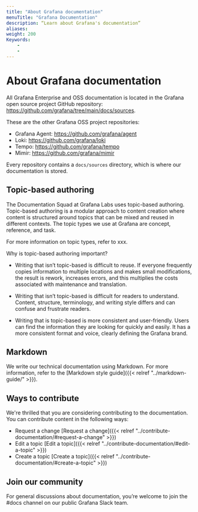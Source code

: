 ```yaml
---
title: "About Grafana documentation"
menuTitle: "Grafana Documentation"
description: “Learn about Grafana's documentation”
aliases:
weight: 200
Keywords:
    -
    -
---
```


# About Grafana documentation

All Grafana Enterprise and OSS documentation is located in the Grafana open source project GitHub repository: https://github.com/grafana/tree/main/docs/sources.

These are the other Grafana OSS project repositories:

- Grafana Agent: https://github.com/grafana/agent
-  Loki: https://github.com/grafana/loki
-  Tempo: https://github.com/grafana/tempo
- Mimir: https://github.com/grafana/mimir

Every repository contains a `docs/sources` directory, which is where our documentation is stored.

## Topic-based authoring

The Documentation Squad at Grafana Labs uses topic-based authoring. Topic-based authoring is a modular approach to content creation where content is structured around topics that can be mixed and reused in different contexts. The topic types we use at Grafana are concept, reference, and task.

For more information on topic types, refer to xxx.

Why is topic-based authoring important?

- Writing that isn’t topic-based is difficult to reuse.
If everyone frequently copies information to multiple locations and makes small modifications, the result is rework, increases errors, and this multiplies the costs associated with maintenance and translation.

- Writing that isn’t topic-based is difficult for readers to understand.
Content, structure, terminology, and writing style differs and can confuse and frustrate readers.

- Writing that is topic-based is more consistent and user-friendly.
Users can find the information they are looking for quickly and easily. It has a more consistent format and voice, clearly defining the Grafana brand.


## Markdown

We write our technical documentation using Markdown. For more information, refer to the [Markdown style guide]({{< relref "../markdown-guide/" >}}).

## Ways to contribute

We're thrilled that you are considering contributing to the documentation. You can contribute content in the following ways:

- Request a change [Request a change]({{< relref "../contribute-documentation/#request-a-change" >}})
- Edit a topic [Edit a topic]({{< relref "../contribute-documentation/#edit-a-topic" >}})
- Create a topic [Create a topic]({{< relref "../contribute-documentation/#create-a-topic" >}})

## Join our community

For general discussions about documentation, you’re welcome to join the #docs channel on our public Grafana Slack team.
